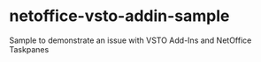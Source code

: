 # netoffice-vsto-addin-sample
Sample to demonstrate an issue with VSTO Add-Ins and NetOffice Taskpanes

